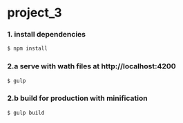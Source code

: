 # project_3

### 1. install dependencies
```sh
$ npm install
```

### 2.a serve with wath files at http://localhost:4200
```sh
$ gulp
```

### 2.b build for production with minification
```sh
$ gulp build
```
